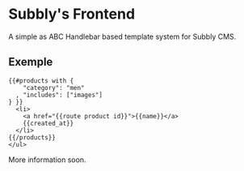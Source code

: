 Subbly's Frontend
===

A simple as ABC Handlebar based template system for Subbly CMS.


## Exemple

    {{#products with {
        "category": "men"
      , "includes": ["images"]
    } }}
      <li>
        <a href="{{route product id}}">{{name}}</a>
        {{created_at}}
      </li>
    {{/products}}
    </ul>

More information soon.
